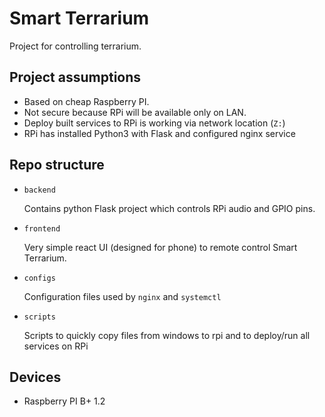# Smart Terrarium

Project for controlling terrarium.

## Project assumptions

- Based on cheap Raspberry PI.
- Not secure because RPi will be available only on LAN.
- Deploy built services to RPi is working via network location (`Z:`)
- RPi has installed Python3 with Flask and configured nginx service

## Repo structure

- `backend`

  Contains python Flask project which controls RPi audio and GPIO pins.

- `frontend`

  Very simple react UI (designed for phone) to remote control Smart Terrarium.

- `configs`

  Configuration files used by `nginx` and `systemctl`

- `scripts`

  Scripts to quickly copy files from windows to rpi and to deploy/run all services on RPi

## Devices

- Raspberry PI B+ 1.2
